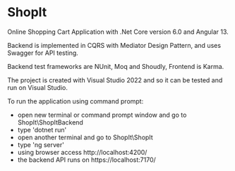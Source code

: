 # ShopIt

Online Shopping Cart Application with .Net Core version 6.0 and Angular 13.

Backend is implemented in CQRS with Mediator Design Pattern, and uses Swagger for API testing.

Backend test frameworks are NUnit, Moq and Shoudly, Frontend is Karma.

The project is created with Visual Studio 2022 and so it can be tested and run on Visual Studio.

To run the application using command prompt:
- open new terminal or command prompt window and go to ShopIt\ShopItBackend
- type 'dotnet run'
- open another terminal and go to ShopIt\ShopIt 
- type 'ng server'
- using browser access http://localhost:4200/ 
- the backend API runs on https://localhost:7170/ 
